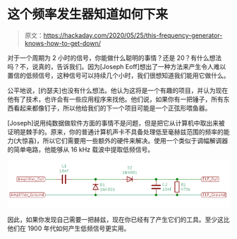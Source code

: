 # 这个频率发生器知道如何下来

> 原文：<https://hackaday.com/2020/05/25/this-frequency-generator-knows-how-to-get-down/>

对于一个周期为 2 小时的信号，你能做什么聪明的事情？还是 20？有什么想法吗？不，说真的，告诉我们。因为[Joseph Eoff]想出了一种方法来产生令人难以置信的低频信号，这种信号可以持续几个小时，我们很想知道我们能用它做什么。

公平地说，[约瑟夫]也没有什么想法。他认为这将是一个有趣的项目，并认为现在他有了技术，也许会有一些应用程序来找他。他们说，如果你有一把锤子，所有东西看起来都像钉子，所以他给我们的下一个项目可能是一个正弦形喂鱼器。

[Joseph]说用纯数据做软件方面的事情不是问题，但是把它从计算机中取出来被证明是棘手的。原来，你的普通计算机声卡不具备处理低至毫赫兹范围的频率的能力(大惊喜)，所以它们需要用一些额外的硬件来解决。使用一个类似于调幅解调器的简单电路，他能够从 16 kHz 载波中提取低频信号。

[![](img/d0709b1b64e464ad454c968873342c54.png)](https://hackaday.com/wp-content/uploads/2020/05/elfgen_detail.png)

因此，如果你发现自己需要一把赫兹，现在你已经有了产生它们的工具。至少这比他们在 1900 年代如何产生低频信号更实用。